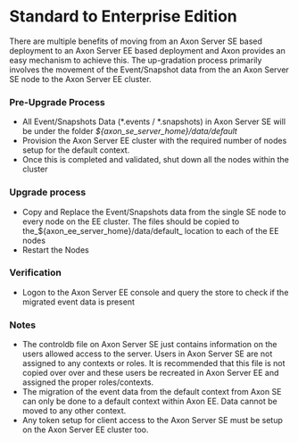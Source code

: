 # Standard to Enterprise Edition

There are multiple benefits of moving from an Axon Server SE based deployment to an Axon Server EE based deployment and Axon provides an easy mechanism to achieve this. The up-gradation process primarily involves the movement of the Event/Snapshot data from the an Axon Server SE node to the  Axon Server EE cluster.

### Pre-Upgrade Process

* All Event/Snapshots Data \(\*.events / \*.snapshots\) in Axon Server SE will be under the folder _${axon\_se\_server\_home}/data/default_
* Provision the Axon Server EE cluster with the required number of nodes setup for the default context.
* Once this is completed and validated, shut down all the nodes within the cluster

### Upgrade process

* Copy and Replace the Event/Snapshots data from the single SE node to every node on the EE cluster. The files should be copied to the_${axon\_ee\_server\_home}/data/default_ location to each of the EE nodes
* Restart the Nodes

### Verification

* Logon to the Axon Server EE console and query the store to check if the migrated event data is present

### Notes

* The controldb file on Axon Server SE just contains information on the users allowed access to the  server. Users in Axon Server SE are not assigned to any contexts or roles. It is recommended that this file is not copied over over and these users be recreated in Axon Server EE and assigned the proper roles/contexts.
* The migration of the event data from the default context from Axon SE can only be done to a default context within Axon EE. Data cannot be moved to any other context.
* Any token setup for client access to the Axon Server SE must be setup on the Axon Server EE cluster too.





